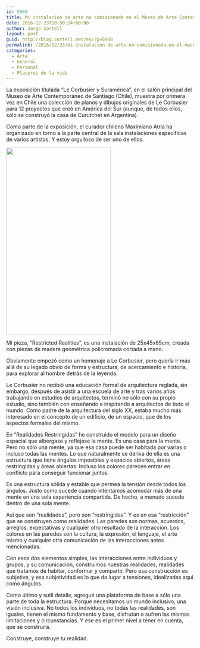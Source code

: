```yaml
---
id: 5988
title: Mi instalación de arte no comisionada en el Museo de Arte Contemporáneo de Santiago de Chile
date: 2016-12-23T10:50:24+00:00
author: Jorge Cortell
layout: post
guid: http://blog.cortell.net/es/?p=5988
permalink: /2016/12/23/mi-instalacion-de-arte-no-comisionada-en-el-museo-de-arte-contemporaneo-de-santiago-de-chile/
categories:
  - Arte
  - General
  - Personal
  - Placeres de la vida
---
```

La exposición titulada &#8220;Le Corbusier y Suramérica&#8221;, en el salón principal del Museo de Arte Contemporáneo de Santiago (Chile), muestra por primera vez en Chile una colección de planos y dibujos originales de Le Corbusier para 12 proyectos que creó en América del Sur (aunque, de todos ellos, sólo se construyó la casa de Curutchet en Argentina).

Como parte de la exposición, el curador chileno Maximiano Atria ha organizado en torno a la parte central de la sala instalaciones específicas de varios artistas. Y estoy orgulloso de ser uno de ellos.

<img class="aligncenter size-medium" src="https://c4.staticflickr.com/1/243/30817908803_7d080d5d08.jpg" width="281" height="500" />

Mi pieza, &#8220;Restricted Realities&#8221;, es una instalación de 25x45x65cm, creada con piezas de madera geométrica policromada cortada a mano.

Obviamente empezó como un homenaje a Le Corbusier, pero quería ir más allá de su legado obvio de forma y estructura, de acercamiento e historia, para explorar al hombre detrás de la leyenda.

Le Corbusier no recibió una educación formal de arquitectura reglada, sin embargo, después de asistir a una escuela de arte y tras varios años trabajando en estudios de arquitectos, terminó no sólo con su propio estudio, sino también con enseñando e inspirando a arquitectos de todo el mundo. Como padre de la arquitectura del siglo XX, estaba mucho más interesado en el concepto de un edificio, de un espacio, que de los aspectos formales del mismo.

En &#8220;Realidades Restringidas&#8221; he construido el modelo para un diseño espacial que albergase y reflejase la mente. Es una casa para la mente. Pero no sólo una mente, ya que esa casa puede ser habitada por varias o incluso todas las mentes. Lo que naturalmente se deriva de ella es una estructura que tiene ángulos imposibles y espacios abiertos, áreas restringidas y áreas abiertas. Incluso los colores parecen entrar en conflicto para conseguir funcionar juntos.

Es una estructura sólida y estable que permea la tensión desde todos los ángulos. Justo como sucede cuando intentamos acomodar más de una mente en una sola experiencia compartida. De hecho, a menudo sucede dentro de una sola mente.

Así que son &#8220;realidades&#8221;, pero son &#8220;restringidas&#8221;. Y es en esa &#8220;restricción&#8221; que se construyen como realidades. Las paredes son normas, acuerdos, arreglos, expectativas y cualquier otro resultado de la interacción. Los colores en las paredes son la cultura, la expresión, el lenguaje, el arte mismo y cualquier otra comunicación de las interacciones antes mencionadas.

Con esos dos elementos simples, las interacciones entre individuos y grupos, y su comunicación, construimos nuestras realidades, realidades que tratamos de habitar, conformar y compartir. Pero esa construcción es subjetiva, y esa subjetividad es lo que da lugar a tensiones, idealizadas aquí como ángulos.

Como último y sutil detalle, agregué una plataforma de base a sólo una parte de toda la estructura. Porque necesitamos un mundo inclusivo, una visión inclusiva. No todos los individuos, no todas las realidades, son iguales, tienen el mismo fundamento y base, disfrutan o sufren las mismas limitaciones y circunstancias. Y ese es el primer nivel a tener en cuenta, que se construirá.

Construye, construye tu realidad.
